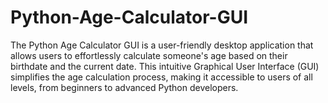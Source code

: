 # Python-Age-Calculator-GUI
The Python Age Calculator GUI is a user-friendly desktop application that allows users to effortlessly calculate someone's age based on their birthdate and the current date. This intuitive Graphical User Interface (GUI) simplifies the age calculation process, making it accessible to users of all levels, from beginners to advanced Python developers.
